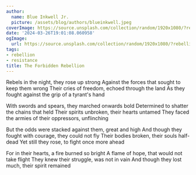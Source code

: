 ```yaml
---
author:
  name: Blue Inkwell Jr.
  picture: /assets/blog/authors/blueinkwell.jpeg
coverImage: https://source.unsplash.com/collection/random/1920x1080/?rebellion
date: '2024-03-26T19:01:08.060958'
ogImage:
  url: https://source.unsplash.com/collection/random/1920x1080/?rebellion
tags:
- rebellion
- resistance
title: The Forbidden Rebellion
---
```


Rebels in the night, they rose up strong
Against the forces that sought to keep them wrong
Their cries of freedom, echoed through the land
As they fought against the grip of a tyrant's hand

With swords and spears, they marched onwards bold
Determined to shatter the chains that held
Their spirits unbroken, their hearts untamed
They faced the armies of their oppressors, unflinching

But the odds were stacked against them, great and high
And though they fought with courage, they could not fly
Their bodies broken, their souls half-dead
Yet still they rose, to fight once more ahead

For in their hearts, a fire burned so bright
A flame of hope, that would not take flight
They knew their struggle, was not in vain
And though they lost much, their spirit remained